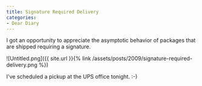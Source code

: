 ```yaml
---
title: Signature Required Delivery
categories:
- Dear Diary
---
```


I got an opportunity to appreciate the asymptotic behavior of packages that are shipped requiring a signature.

![Untitled.png]({{ site.url }}{% link /assets/posts/2009/signature-required-delivery.png %})

I've scheduled a pickup at the UPS office tonight. :-)
